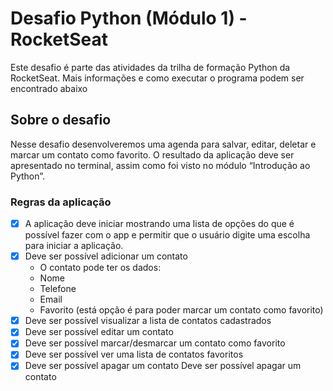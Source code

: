 # Desafio Python (Módulo 1) - RocketSeat
Este desafio é parte das atividades da trilha de formação Python da RocketSeat.
Mais informações e como executar o programa podem ser encontrado abaixo

## Sobre o desafio

Nesse desafio desenvolveremos uma agenda para salvar, editar, deletar e marcar um contato como favorito. O resultado da aplicação deve ser apresentado no terminal, assim como foi visto no módulo “Introdução ao Python”.

### Regras da aplicação

- [x] A aplicação deve iniciar mostrando uma lista de opções do que é possível fazer com o app e permitir que o usuário digite uma escolha para iniciar a aplicação.
- [x] Deve ser possível adicionar um contato
    - O contato pode ter os dados:
    - Nome
    - Telefone
    - Email
    - Favorito (está opção é para poder marcar um contato como favorito)
- [X] Deve ser possível visualizar a lista de contatos cadastrados
- [X] Deve ser possível editar um contato
- [X] Deve ser possível marcar/desmarcar um contato como favorito
- [X] Deve ser possível ver uma lista de contatos favoritos
- [X] Deve ser possível apagar um contato
 Deve ser possível apagar um contato
